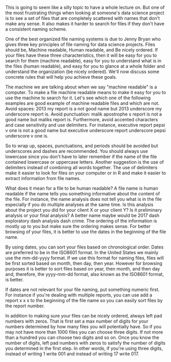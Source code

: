 This is going to seem like a silly topic to have a whole lecture on. But one of the most frustrating things when looking at someone's data science project is to see a set of files that are completely scattered with names that don't make any sense. It also makes it harder to search for files if they don't have a consistent naming scheme. 

One of the best organized file naming systems is due to Jenny Bryan who gives three key principles of file naming for data science projects. Files should be, Machine readable, Human readable, and Be nicely ordered. If your files have these three characteristics, then it will be easy for you to search for them (machine readable), easy for you to understand what is in the files (human readable), and easy for you to glance at a whole folder and understand the organization (be nicely ordered). We'll now discuss some concrete rules that will help you achieve these goals. 

The machine we are talking about when we say "machine readable" is a computer. To make a file machine readable means to make it easy for you to use the machine to search for it. Let's see which one of the following examples are good example of machine readable files and which are not. Avoid spaces: 2013 my report is a not good name but 2013 underscore my underscore report is. Avoid punctuation: malik apostrophe s report is not a good name but maliks report is. Furthermore, avoid accented characters and case sensitivity and use delimiters. For instance, executive report pepsi v one is not a good name but executive underscore report underscore pepsi underscore v one is.

So to wrap up, spaces, punctuations, and periods should be avoided but underscores and dashes are recommended. You should always use lowercase since you don't have to later remember if the name of the file contained lowercase or uppercase letters. Another suggestion is the use of delimiters instead of combining all words together. The use of delimiters make it easier to look for files on your computer or in R and make it easier to extract information from file names.

What does it mean for a file to be human readable? A file name is human readable if the name tells you something informative about the content of the file. For instance, the name analysis does not tell you what is in the file especially if you do multiple analyses at the same time. Is this analysis about the project you did for your client X or your client Y? Is it preliminary analysis or your final analysis? A better name maybe would be 2017 dash exploratory dash analysis dash crime. The ordering of the information is mostly up to you but make sure the ordering makes sense. For better browsing of your files, it is better to use the dates in the beginning of the file name.

By using dates, you can sort your files based on chronological order. Dates are preferred to be in the ISO8601 format. In the United States we mainly use the mm-dd-yyyy format. If we use this format for naming files, files will be first sorted based on month, then day, then year. However for browsing purposes it is better to sort files based on year, then month, and then day and, therefore, the yyyy-mm-dd format, also known as the ISO8601 format, is better.

If dates are not relevant for your file naming, put something numeric first. For instance if you're dealing with multiple reports, you can use add a report x x x to the beginning of the file name so you can easily sort files by the report number.

In addition to making sure your files can be nicely ordered, always left pad numbers with zeros. That is first set a max number of digits for your numbers determined by how many files you will potentially have. So if you may not have more than 1000 files you can choose three digits. If not more than a hundred you can choose two digits and so on. Once you know the number of digits, left pad numbers with zeros to satisfy the number of digits you determined in the first step. In other words, if you're using three digits, instead of writing 1 write 001 and instead of writing 17 write 017.